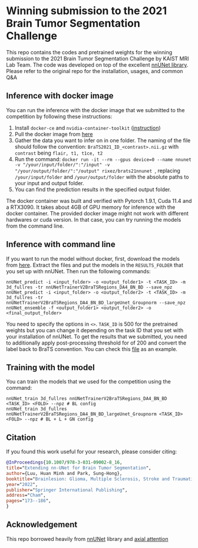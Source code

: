 # Winning submission to the 2021 Brain Tumor Segmentation Challenge

This repo contains the codes and pretrained weights for the winning submission to the 2021 Brain Tumor Segmentation Challenge by KAIST MRI Lab Team.
The code was developed on top of the excellent [nnUNet library](https://github.com/MIC-DKFZ/nnUNet). Please refer to the original repo for the installation, usages, and common Q&A

## Inference with docker image
You can run the inference with the docker image that we submitted to the competition by following these instructions:

1. Install `docker-ce` and `nvidia-container-toolkit` ([instruction](https://docs.nvidia.com/datacenter/cloud-native/container-toolkit/install-guide.html))
2. Pull the docker image from [here](https://hub.docker.com/r/rixez/brats21nnunet)
3. Gather the data you want to infer on in one folder. The naming of the file should follow the convention: `BraTS2021_ID_<contrast>.nii.gz` with `contrast` being `flair, t1, t1ce, t2`
4. Run the command: ```docker run -it --rm --gpus device=0 --name nnunet -v "/your/input/folder/":"/input" -v "/your/output/folder/":"/output" rixez/brats21nnunet ```, replacing `/your/input/folder` and `/your/output/folder` with the absolute paths to your input and output folder.
5. You can find the prediction results in the specified output folder.

The docker container was built and verified with Pytorch 1.9.1, Cuda 11.4 and a RTX3090. It takes about 4GB of GPU memory for inference with the docker container. The provided docker image might not work with different hardwares or cuda version. In that case, you can try running the models from the command line.

## Inference with command line
If you want to run the model without docker, first, download the models from [here](https://drive.google.com/file/d/1HZmWG4j2zQg0vVwBsTrpnuLOmtKCpix2/view?usp=sharing). Extract the files and put the models in the `RESULTS_FOLDER` that you set up with nnUNet.
Then run the following commands:
```
nnUNet_predict -i <input_folder> -o <output_folder1> -t <TASK_ID> -m 3d_fullres -tr nnUNetTrainerV2BraTSRegions_DA4_BN_BD --save_npz
nnUNet_predict -i <input_folder> -o <output_folder2> -t <TASK_ID> -m 3d_fullres -tr nnUNetTrainerV2BraTSRegions_DA4_BN_BD_largeUnet_Groupnorm --save_npz
nnUNet_ensemble -f <output_folder1> <output_folder2> -o <final_output_folder>
```
You need to specify the options in `<>`. `TASK_ID` is 500 for the pretrained weights but you can change it depending on the task ID that you set with your installation of nnUNet. To get the results that we submitted, you need to additionally apply post-processing threshold for of 200 and convert the label back to BraTS convention. You can check this [file](nnunet/dataset_conversion/Task500_BraTS_2021.py) as an example.

## Training with the model
You can train the models that we used for the competition using the command:
```
nnUNet_train 3d_fullres nnUNetTrainerV2BraTSRegions_DA4_BN_BD <TASK_ID> <FOLD> --npz # BL config
nnUNet_train 3d_fullres nnUNetTrainerV2BraTSRegions_DA4_BN_BD_largeUnet_Groupnorm <TASK_ID> <FOLD> --npz # BL + L + GN config
```

## Citation
If you found this work useful for your research, please consider citing:
```bibtex
@InProceedings{10.1007/978-3-031-09002-8_16,
title="Extending nn-UNet for Brain Tumor Segmentation",
author={Luu, Huan Minh and Park, Sung-Hong},
booktitle="Brainlesion: Glioma, Multiple Sclerosis, Stroke and Traumatic Brain Injuries",
year="2022",
publisher="Springer International Publishing",
address="Cham",
pages="173--186",
}
```

## Acknowledgement
This repo borrowed heavily from [nnUNet](https://github.com/MIC-DKFZ/nnUNet) library and [axial attention](https://github.com/lucidrains/axial-attention)

